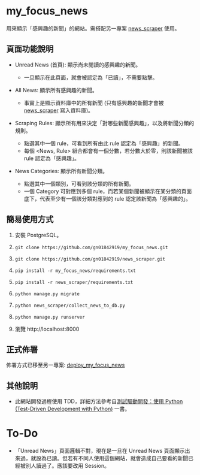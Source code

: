 # my_focus_news

用來顯示「感興趣的新聞」的網站。需搭配另一專案 [news_scraper](https://github.com/gn01842919/news_scraper) 使用。


## 頁面功能說明

- Unread News (首頁): 顯示尚未閱讀的感興趣的新聞。
  - 一旦顯示在此頁面，就會被認定為「已讀」，不需要點擊。

- All News: 顯示所有感興趣的新聞。
  - 事實上是顯示資料庫中的所有新聞 (只有感興趣的新聞才會被 [news_scraper](https://github.com/gn01842919/news_scraper) 寫入資料庫)。

- Scraping Rules: 顯示所有用來決定「對哪些新聞感興趣」，以及將新聞分類的規則。
  - 點選其中一個 rule，可看到所有由此 rule 認定為「感興趣」的新聞。
  - 每個 <News, Rule> 組合都會有一個分數，若分數大於零，則該新聞被該 rule 認定為「感興趣」。

- News Categories: 顯示所有新聞分類。
  - 點選其中一個類別，可看到該分類的所有新聞。
  - 一個 Category 可對應到多個 rule，而若某個新聞被顯示在某分類的頁面底下，代表至少有一個該分類對應到的 rule 認定該新聞為「感興趣的」。


## 簡易使用方式

1. 安裝 PostgreSQL。

2. `git clone https://github.com/gn01842919/my_focus_news.git`

3. `git clone https://github.com/gn01842919/news_scraper.git`

4. `pip install -r my_focus_news/requirements.txt`

5. `pip install -r news_scraper/requirements.txt`

6. `python manage.py migrate`

7. `python news_scraper/collect_news_to_db.py`

8. `python manage.py runserver`

9. 瀏覽 http://localhost:8000


## 正式佈署

佈署方式已移至另一專案: [deploy_my_focus_news](https://github.com/gn01842919/deploy_my_focus_news)


## 其他說明

- 此網站開發過程使用 TDD，詳細方法參考自[測試驅動開發：使用 Python (Test-Driven Development with Python)](https://www.tenlong.com.tw/products/9789864760244) 一書。


# To-Do

- 「Unread News」頁面邏輯不對，現在是一旦在 Unread News 頁面顯示出來過，就設為已讀。但若有不同人使用這個網站，就會造成自己要看的新聞已經被別人讀過了。應該要改用 Session。
